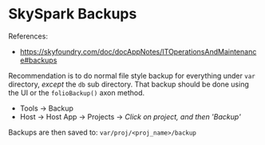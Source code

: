 # SkySpark Backups

References:
 - <https://skyfoundry.com/doc/docAppNotes/ITOperationsAndMaintenance#backups>

Recommendation is to do normal file style backup for everything under `var` directory,
*except* the `db` sub directory.
That backup should be done using the UI or the `folioBackup()` axon method.

- Tools -> Backup
- Host -> Host App -> Projects -> *Click on project, and then 'Backup'*

Backups are then saved to: `var/proj/<proj_name>/backup`
